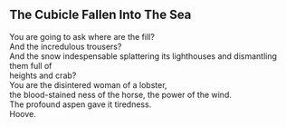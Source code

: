 The Cubicle Fallen Into The Sea
-------------------------------
You are going to ask where are the fill?  
And the incredulous trousers?  
And the snow indespensable splattering its lighthouses and dismantling them full of  
heights and crab?  
You are the disintered woman of a lobster,  
the blood-stained ness of the horse, the power of the wind.  
The profound aspen gave it tiredness.  
Hoove.  

